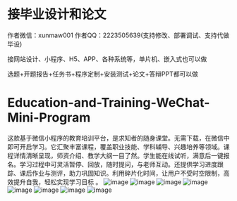 # 接毕业设计和论文
作者微信：xunmaw001  作者QQ：2223505639(支持修改、部署调试、支持代做毕设)

接网站设计、小程序、H5、APP、各种系统等，单片机、嵌入式也可以做

选题+开题报告+任务书+程序定制+安装测试+论文+答辩PPT都可以做
# Education-and-Training-WeChat-Mini-Program
这款基于微信小程序的教育培训平台，是求知者的随身课堂。无需下载，在微信中即可开启学习。它汇聚丰富课程，覆盖职业技能、学科辅导、兴趣培养等领域。课程详情清晰呈现，师资介绍、教学大纲一目了然。学生能在线试听，满意后一键报名。学习过程中可灵活暂停、回放，随时提问，与老师互动。还提供学习进度跟踪、课后作业与测评，助力巩固知识。利用碎片化时间，让用户不受时空限制，高效提升自我，轻松实现学习目标 。 
![image](https://github.com/user-attachments/assets/6d8639a1-8dd7-4579-a95c-5be27a0f4793)
![image](https://github.com/user-attachments/assets/4e6cef04-8371-49f2-a60f-e75e49c82400)
![image](https://github.com/user-attachments/assets/f8b54080-2967-4579-b4bb-05f003459f64)
![image](https://github.com/user-attachments/assets/27fb7963-0e66-4a12-86e7-669d475aea63)
![image](https://github.com/user-attachments/assets/89aa3328-7505-497b-a003-17a680446581)
![image](https://github.com/user-attachments/assets/179bcb83-3afa-404a-bfab-54419aa52ec9)
![image](https://github.com/user-attachments/assets/4d78b657-1d17-4ae8-acac-68a3e346acfc)
![image](https://github.com/user-attachments/assets/8afd5627-db3d-45ee-87b0-3df68e4fce62)
